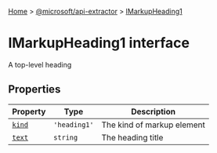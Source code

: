 [Home](./index) &gt; [@microsoft/api-extractor](api-extractor.md) &gt; [IMarkupHeading1](api-extractor.imarkupheading1.md)

# IMarkupHeading1 interface

A top-level heading

## Properties

|  Property | Type | Description |
|  --- | --- | --- |
|  [`kind`](api-extractor.imarkupheading1.kind.md) | `'heading1'` | The kind of markup element |
|  [`text`](api-extractor.imarkupheading1.text.md) | `string` | The heading title |

